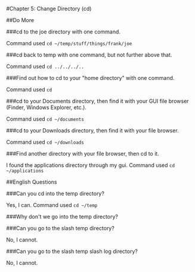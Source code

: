 #Chapter 5: Change Directory (cd)

##Do More

###cd to the joe directory with one command.

Command used `cd ~/temp/stuff/things/frank/joe`

###cd back to temp with one command, but not further above that.

Command used `cd ../../../..`

###Find out how to cd to your "home directory" with one command.

Command used `cd`

###cd to your Documents directory, then find it with your GUI file browser (Finder, Windows Explorer, etc.).

Command used `cd ~/documents`

###cd to your Downloads directory, then find it with your file browser.

Command used `cd ~/downloads`

###Find another directory with your file browser, then cd to it.

I found the applications directory through my gui. 
Command used `cd ~/applications`

##English Questions

###Can you cd into the temp directory?
   
Yes, I can. 
Command used `cd ~/temp`

###Why don't we go into the temp directory?
   
###Can you go to the slash temp directory?
   
No, I cannot.

###Can you go to the slash temp slash log directory?

No, I cannot.
